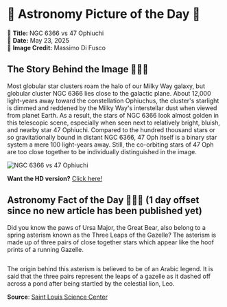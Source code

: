 # 🌌 Astronomy Picture of the Day 🌌
🔭 **Title:** NGC 6366 vs 47 Ophiuchi  
📅 **Date:** May 23, 2025  
📸 **Image Credit:** Massimo Di Fusco  

## The Story Behind the Image 🧑‍🚀🔭
Most globular star clusters roam the halo of our Milky Way galaxy, but globular cluster NGC 6366 lies close to the galactic plane. About 12,000 light-years away toward the constellation Ophiuchus, the cluster's starlight is dimmed and reddened by the Milky Way's interstellar dust when viewed from planet Earth. As a result, the stars of NGC 6366 look almost golden in this telescopic scene, especially when seen next to relatively bright, bluish, and nearby star 47 Ophiuchi. Compared to the hundred thousand stars or so gravitationally bound in distant NGC 6366, 47 Oph itself is a binary star system  a mere 100 light-years away. Still, the co-orbiting stars of 47 Oph are too close together to be individually distinguished in the image.

![NGC 6366 vs 47 Ophiuchi](https://apod.nasa.gov/apod/image/2505/NGC6366_1024.jpg)

**Want the HD version?** [Click here!](https://apod.nasa.gov/apod/image/2505/NGC6366_3500.jpg)

## Astronomy Fact of the Day 👩‍🚀🚀 (1 day offset since no new article has been published yet)
<p>Did you know the paws of Ursa Major, the Great Bear, also belong to a spring asterism known as the Three Leaps of the Gazelle? The asterism is made up of three pairs of close together stars which appear like the hoof prints of a running Gazelle.</p>
<p><img src="https://www.slsc.org/wp-content/uploads/2025/05/may-22.jpg" alt=""/></p>
<p>The origin behind this asterism is believed to be of an Arabic legend. It is said that the three pairs represent the leaps of a gazelle as it dashed off across a pond after being startled by the celestial lion, Leo.</p>

**Source**: [Saint Louis Science Center](https://www.slsc.org/astronomy-fact-of-the-day-may-22-2025/)
